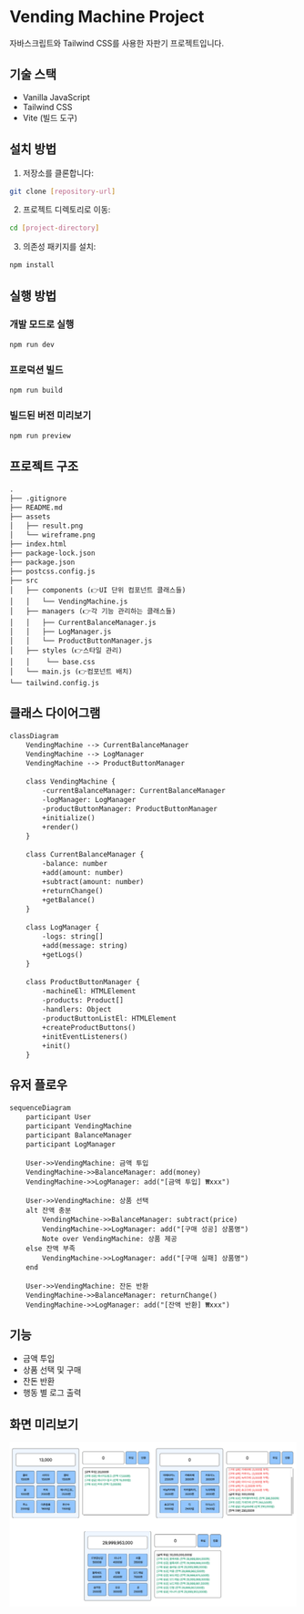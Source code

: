# Vending Machine Project

자바스크립트와 Tailwind CSS를 사용한 자판기 프로젝트입니다.

## 기술 스택

- Vanilla JavaScript
- Tailwind CSS
- Vite (빌드 도구)



## 설치 방법

1. 저장소를 클론합니다:
```bash
git clone [repository-url]
```

2. 프로젝트 디렉토리로 이동:
```bash
cd [project-directory]
```

3. 의존성 패키지를 설치:
```bash
npm install
```

## 실행 방법

### 개발 모드로 실행
```bash
npm run dev
```

### 프로덕션 빌드
```bash
npm run build
```

### 빌드된 버전 미리보기
```bash
npm run preview
```



## 프로젝트 구조

```
.
├── .gitignore
├── README.md
├── assets
│   ├── result.png
│   └── wireframe.png
├── index.html
├── package-lock.json
├── package.json
├── postcss.config.js
├── src
│   ├── components (👉UI 단위 컴포넌트 클래스들)
│   │   └── VendingMachine.js
│   ├── managers (👉각 기능 관리하는 클래스들)
│   │   ├── CurrentBalanceManager.js
│   │   ├── LogManager.js
│   │   └── ProductButtonManager.js
│   ├── styles (👉스타일 관리)
│   │    └── base.css
│   └── main.js (👉컴포넌트 배치)
└── tailwind.config.js

```


## 클래스 다이어그램

```mermaid
classDiagram
    VendingMachine --> CurrentBalanceManager
    VendingMachine --> LogManager
    VendingMachine --> ProductButtonManager

    class VendingMachine {
        -currentBalanceManager: CurrentBalanceManager
        -logManager: LogManager
        -productButtonManager: ProductButtonManager
        +initialize()
        +render()
    }

    class CurrentBalanceManager {
        -balance: number
        +add(amount: number)
        +subtract(amount: number)
        +returnChange()
        +getBalance()
    }

    class LogManager {
        -logs: string[]
        +add(message: string)
        +getLogs()
    }

    class ProductButtonManager {
        -machineEl: HTMLElement
        -products: Product[]
        -handlers: Object
        -productButtonListEl: HTMLElement
        +createProductButtons()
        +initEventListeners()
        +init()
    }
```

## 유저 플로우

```mermaid
sequenceDiagram
    participant User
    participant VendingMachine
    participant BalanceManager
    participant LogManager

    User->>VendingMachine: 금액 투입
    VendingMachine->>BalanceManager: add(money)
    VendingMachine->>LogManager: add("[금액 투입] ₩xxx")
    
    User->>VendingMachine: 상품 선택
    alt 잔액 충분
        VendingMachine->>BalanceManager: subtract(price)
        VendingMachine->>LogManager: add("[구매 성공] 상품명")
        Note over VendingMachine: 상품 제공
    else 잔액 부족
        VendingMachine->>LogManager: add("[구매 실패] 상품명")
    end
    
    User->>VendingMachine: 잔돈 반환
    VendingMachine->>BalanceManager: returnChange()
    VendingMachine->>LogManager: add("[잔액 반환] ₩xxx")
```

## 기능

- 금액 투입
- 상품 선택 및 구매
- 잔돈 반환
- 행동 별 로그 출력

## 화면 미리보기

![화면 미리보기](./assets/result.png)
